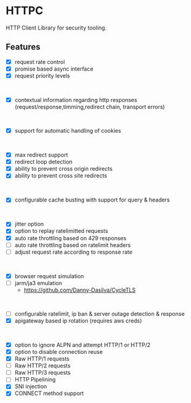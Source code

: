 HTTPC
==

HTTP Client Library for security tooling.

## Features

- [x] request rate control  
- [x] promise based async interface
- [x] request priority levels
<br>

- [x] contextual information regarding http responses (request/response,timming,redirect chain, transport errors)  
<br>

- [x] support for automatic handling of cookies  
<br>

- [x] max redirect support
- [x] redirect loop detection
- [x] ability to prevent cross origin redirects
- [x] ability to prevent cross site redirects  
<br>

- [x] configurable cache busting with support for query & headers  
<br>

- [x] jitter option
- [x] option to replay ratelimitted requests
- [x] auto rate throttling based on 429 responses
- [ ] auto rate throttling based on ratelimit headers  
- [ ] adjust request rate according to response rate
<br>

- [x] browser request simulation
- [ ] jarm/ja3 emulation
  - https://github.com/Danny-Dasilva/CycleTLS
<br>

- [ ] configurable ratelimit, ip ban & server outage detection & response
- [x] apigateway based ip rotation (requires aws creds)
<br>

- [x] option to ignore ALPN and attempt HTTP/1 or HTTP/2
- [x] option to disable connection reuse
- [x] Raw HTTP/1 requests
- [ ] Raw HTTP/2 requests
- [ ] Raw HTTP/3 requests
- [ ] HTTP Pipelining
- [x] SNI injection      
- [x] CONNECT method support 
<br>

